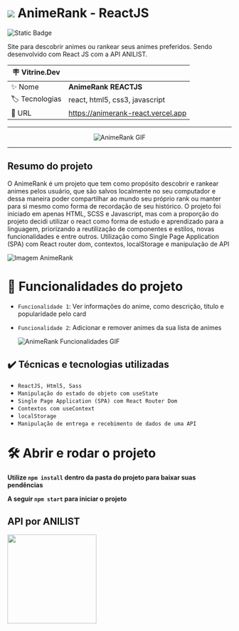 <h1> <img src="https://github.com/joaoplgaspar/animeRank-React/assets/130015259/6865cca8-8a45-4207-80d4-2547d38e9fa9"/> AnimeRank - ReactJS </h1>

![Static Badge](https://img.shields.io/badge/Status-_Em%20Desenvolvimento-yellow?style=for-the-badge)

Site para descobrir animes ou rankear seus animes preferidos. Sendo desenvolvido com React JS com a API ANILIST.

| :placard: Vitrine.Dev |     |
| -------------  | --- |
| :sparkles: Nome        | **AnimeRank REACTJS**
| :label: Tecnologias | react, html5, css3, javascript
| :rocket: URL         | https://animerank-react.vercel.app

<hr>

<div align=center>
  <img src="https://github.com/joaoplgaspar/animeRank-React/assets/130015259/0a9b33af-bebc-45cd-bd47-c6ae27542bfa#vitrinedev" alt="AnimeRank GIF"/>
</div>

<hr>

## Resumo do projeto

O AnimeRank é um projeto que tem como propósito descobrir e rankear animes pelos usuário, que são salvos localmente no seu computador e dessa maneira poder compartilhar ao mundo seu próprio rank ou manter para si mesmo como forma de recordação de seu histórico. O projeto foi iniciado em apenas HTML, SCSS e Javascript, mas com a proporção do projeto decidi utilizar o react como forma de estudo e aprendizado para a linguagem, priorizando a reutilização de componentes e estilos, novas funcionalidades e entre outros. Utilização como Single Page Application (SPA) com React router dom, contextos, localStorage e manipulação de API


![Imagem AnimeRank](https://github.com/joaoplgaspar/animeRank-React/assets/130015259/9f077a68-3c24-44df-abb7-2f8abb64e332)


# :hammer: Funcionalidades do projeto

- `Funcionalidade 1`: Ver informações do anime, como descrição, titulo e popularidade pelo card
- `Funcionalidade 2`: Adicionar e remover animes da sua lista de animes

  ![AnimeRank Funcionalidades GIF](https://github.com/joaoplgaspar/animeRank-React/assets/130015259/be71b3bb-b444-463f-adb5-dec4c10f4ae7)


## ✔️ Técnicas e tecnologias utilizadas
- ``ReactJS, Html5, Sass``
- ``Manipulação do estado do objeto com useState``
- ``Single Page Application (SPA) com React Router Dom``
- ``Contextos com useContext``
- ``localStorage``
- ``Manipulação de entrega e recebimento de dados de uma API``

# 🛠️ Abrir e rodar o projeto

**Utilize `npm install` dentro da pasta do projeto para baixar suas pendências**

**A seguir `npm start` para iniciar o projeto**


## API por ANILIST

<img src="https://github.com/joaoplgaspar/animeRank-JS/assets/130015259/d57fc581-4c8c-4155-9a02-1689ebcf94ba" width=200 />
